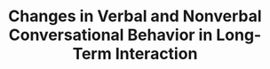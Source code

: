---
name: "Changes In Verbal And Nonverbal Conversational"
title: "Changes in Verbal and Nonverbal Conversational Behavior in Long-Term Interaction"
project: null
event: "International Conference on Multimodal Interaction (ICMI)"
authors:
- name: "Schulman, D.."
- name: "Bickmore, T.."
year: 2012
resources:
- name: "ICMI12"
  src: "ICMI12.pdf"
external_url: null
draft: false
---
